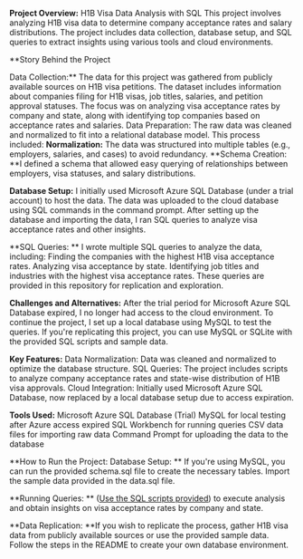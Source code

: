 **Project Overview:** H1B Visa Data Analysis with SQL
This project involves analyzing H1B visa data to determine company acceptance rates and salary distributions. The project includes data collection, database setup, and SQL queries to extract insights using various tools and cloud environments.

**Story Behind the Project

Data Collection:**
The data for this project was gathered from publicly available sources on H1B visa petitions. The dataset includes information about companies filing for H1B visas, job titles, salaries, and petition approval statuses.
The focus was on analyzing visa acceptance rates by company and state, along with identifying top companies based on acceptance rates and salaries.
Data Preparation:
The raw data was cleaned and normalized to fit into a relational database model. 
This process included:
**Normalization:** The data was structured into multiple tables (e.g., employers, salaries, and cases) to avoid redundancy.
**Schema Creation: **I defined a schema that allowed easy querying of relationships between employers, visa statuses, and salary distributions.

**Database Setup:**
I initially used Microsoft Azure SQL Database (under a trial account) to host the data.
The data was uploaded to the cloud database using SQL commands in the command prompt.
After setting up the database and importing the data, I ran SQL queries to analyze visa acceptance rates and other insights.

**SQL Queries:
**
I wrote multiple SQL queries to analyze the data, including:
Finding the companies with the highest H1B visa acceptance rates.
Analyzing visa acceptance by state.
Identifying job titles and industries with the highest visa acceptance rates.
These queries are provided in this repository for replication and exploration.

**Challenges and Alternatives:**
After the trial period for Microsoft Azure SQL Database expired, I no longer had access to the cloud environment.
To continue the project, I set up a local database using MySQL to test the queries. If you're replicating this project, you can use MySQL or SQLite with the provided SQL scripts and sample data.

**Key Features:**
Data Normalization: Data was cleaned and normalized to optimize the database structure.
SQL Queries: The project includes scripts to analyze company acceptance rates and state-wise distribution of H1B visa approvals.
Cloud Integration: Initially used Microsoft Azure SQL Database, now replaced by a local database setup due to access expiration.

**Tools Used:**
Microsoft Azure SQL Database (Trial)
MySQL for local testing after Azure access expired
SQL Workbench for running queries
CSV data files for importing raw data
Command Prompt for uploading the data to the database

**How to Run the Project:
Database Setup:
**
If you're using MySQL, you can run the provided schema.sql file to create the necessary tables.
Import the sample data provided in the data.sql file.

**Running Queries:
**
 ([Use the SQL scripts provided]([(https://github.com/bobbydangeti/RDBMS-Microsoft-Azure-SQL-Analysis/blob/main/query_h1b_employer_analysis.sql)])) to execute analysis and obtain insights on visa acceptance rates by company and state.

**Data Replication:
**If you wish to replicate the process, gather H1B visa data from publicly available sources or use the provided sample data.
Follow the steps in the README to create your own database environment.
